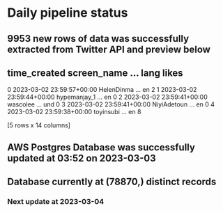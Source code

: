 # Daily pipeline status
## 9953 new rows of data was successfully extracted from Twitter API and preview below
##                time_created   screen_name  ... lang likes
0 2023-03-02 23:59:57+00:00    HelenDinma  ...   en     2
1 2023-03-02 23:59:44+00:00  hypemanjay_1  ...   en     0
2 2023-03-02 23:59:41+00:00      wascolee  ...  und     0
3 2023-03-02 23:59:41+00:00   NiyiAdetoun  ...   en     0
4 2023-03-02 23:59:38+00:00     toyinsubi  ...   en     8

[5 rows x 14 columns]
## AWS Postgres Database was successfully updated at  03:52 on 2023-03-03
## Database currently at (78870,) distinct records
### Next update at 2023-03-04
